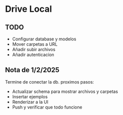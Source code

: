 # Drive Local

## TODO

- Configurar database y modelos
- Mover carpetas a URL
- Añadir subir archivos
- Añadir autenticacíon

## Nota de 1/2/2025

Termine de conectar la db. proximos pasos:

- Actualizar schema para mostrar archivos y carpetas
- Insertar ejemplos
- Renderizar a la UI
- Push y verificar que todo funcione
